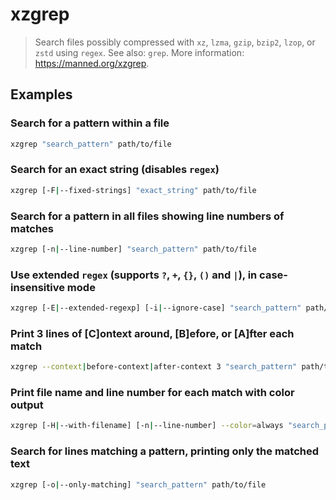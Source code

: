 # xzgrep

> Search files possibly compressed with `xz`, `lzma`, `gzip`, `bzip2`, `lzop`, or `zstd` using `regex`. See also: `grep`. More information: <https://manned.org/xzgrep>.

## Examples

### Search for a pattern within a file

```bash
xzgrep "search_pattern" path/to/file
```

### Search for an exact string (disables `regex`)

```bash
xzgrep [-F|--fixed-strings] "exact_string" path/to/file
```

### Search for a pattern in all files showing line numbers of matches

```bash
xzgrep [-n|--line-number] "search_pattern" path/to/file
```

### Use extended `regex` (supports `?`, `+`, `{}`, `()` and `|`), in case-insensitive mode

```bash
xzgrep [-E|--extended-regexp] [-i|--ignore-case] "search_pattern" path/to/file
```

### Print 3 lines of [C]ontext around, [B]efore, or [A]fter each match

```bash
xzgrep --context|before-context|after-context 3 "search_pattern" path/to/file
```

### Print file name and line number for each match with color output

```bash
xzgrep [-H|--with-filename] [-n|--line-number] --color=always "search_pattern" path/to/file
```

### Search for lines matching a pattern, printing only the matched text

```bash
xzgrep [-o|--only-matching] "search_pattern" path/to/file
```

